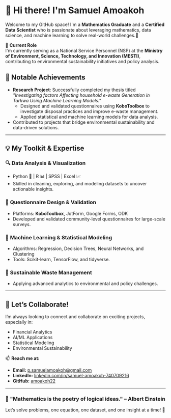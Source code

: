 # 👋 Hi there! I'm **Samuel Amoakoh**  

Welcome to my GitHub space! I'm a **Mathematics Graduate** and a **Certified Data Scientist** who is passionate about leveraging mathematics, data science, and machine learning to solve real-world challenges.🚀  

🌟 **Current Role**  
I'm currently serving as a National Service Personnel (NSP) at the **Ministry of Environment, Science, Technology, and Innovation (MESTI)**, contributing to environmental sustainability initiatives and policy analysis.

 ## 💼 **Notable Achievements**
- **Research Project**: Successfully completed my thesis titled *"Investigating factors Affecting household e-waste Generation in Tarkwa Using Machine Learning Models."*  
  - Designed and validated questionnaires using **KoboToolbox** to investigate disposal practices and improve e-waste management.
  - Applied statistical and machine learning models for data analysis.
- Contributed to projects that bridge environmental sustainability and data-driven solutions.

---
## 💡 **My Toolkit & Expertise**
### 🔍 **Data Analysis & Visualization**
- Python 🐍 | R 📊 | SPSS | Excel 📈  
- Skilled in cleaning, exploring, and modeling datasets to uncover actionable insights.

### 📜 **Questionnaire Design & Validation**  
- Platforms: **KoboToolbox**, JotForm, Google Forms, ODK  
- Developed and validated community-level questionnaires for large-scale surveys.  

### 🤖 **Machine Learning & Statistical Modeling**  
- Algorithms: Regression, Decision Trees, Neural Networks, and Clustering  
- Tools: Scikit-learn, TensorFlow, and tidyverse.

### 🌱 **Sustainable Waste Management**  
- Applying advanced analytics to environmental and policy challenges.

---

## 💬 **Let’s Collaborate!**
I’m always looking to connect and collaborate on exciting projects, especially in:  
- Financial Analytics  
- AI/ML Applications  
- Statistical Modeling  
- Environmental Sustainability  

📫 **Reach me at:**  
- **Email:** [p.samuelamoakoh@gmail.com](mailto:p.samuelamoakoh@gmail.com)  
- **LinkedIn:** [linkedin.com/in/samuel-amoakoh-740709216](https://www.linkedin.com/in/samuel-amoakoh-740709216)  
- **GitHub:** [amoakoh22](https://github.com/amoakoh22)  

---

### 🌟 **"Mathematics is the poetry of logical ideas."** – Albert Einstein  
Let’s solve problems, one equation, one dataset, and one insight at a time! 🚀  
